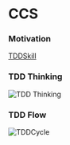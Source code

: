 # CCS

### Motivation 
[TDDSkill](http://i.imgur.com/IkpG4bx.png)

### TDD Thinking 

![TDD Thinking](http://i.imgur.com/QF8aLdZ.png)

### TDD Flow 

![TDDCycle](http://i.imgur.com/G4OU66D.jpg)


